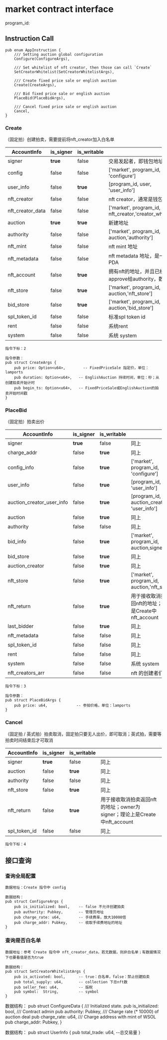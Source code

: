 # market contract interface

program_id: 

## Instruction Call

```
pub enum AppInstruction {
    /// Setting auction global configuration
    Configure(ConfigureArgs),

    /// Set whitelist of nft creator, then those can call `Create`
    SetCreatorWhitelist(SetCreatorWhitelistArgs),

    /// Create fixed price sale or english auction
    Create(CreateArgs),

    /// Bid fixed price sale or english auction
    PlaceBid(PlaceBidArgs),

    /// Cancel fixed price sale or english auction
    Cancel,
}
```
### Create

（固定拍）创建拍卖，需要提前将nft_creator加入白名单

| AccountInfo      | is_signer | is_writable |                                                           |
| ---------------- | --------- | ----------- | --------------------------------------------------------- |
| signer           | **true**  | false       | 交易发起者，即钱包地址                                    |
| config           | false     | false       | ['market', program_id, 'configure']       
| user_info        | false     | **true**    | [program_id, user, 'user_info']              
| nft_creator      | false     | false       | nft creator，通常是钱包地址                               |
| nft_creator_data | false     | false       | ['market', program_id, nft_creator,'creator_whitelist'] |
| auction          | **true**  | **true**    | 新建地址                                                  |
| authority        | false     | false       | ['market', program_id, auction,'authority']             |
| nft_mint         | false     | false       | nft mint 地址                                             |
| nft_metadata     | false     | false       | nft metadata 地址，是一个PDA                              |
| nft_account      | false     | **true**    | 拥有nft的地址，并且已经approve给authority，数量为1        |
| nft_store        | false     | **true**    | ['market', program_id, auction,'nft_store']             |
| bid_store        | false     | **true**    | ['market', program_id, auction,'bid_store']             |
| spl_token_id     | false     | false       | 标准spl token id                                          |
| rent             | false     | false       | 系统rent                                                  |
| system           | false     | false       | 系统 system                                               |

```
指令下标：2

指令参数：
pub struct CreateArgs {
    pub price: Option<u64>,		   -- FixedPriceSale 指定价，单位：lamports
    pub duration: Option<u64>,   -- EnglishAuction 持续时间，单位：秒；从创建拍卖开始计时
    pub begin_ts: Option<u64>,	 -- FixedPriceSale或EnglishAuction的拍卖开始时间戳
}
```

### PlaceBid

（固定拍）拍卖出价

| AccountInfo  | is_signer | is_writable |                                                              |
| ------------ | --------- | ----------- | ------------------------------------------------------------ |
| signer       | **true**  | false       | 同上                                                         |
| charge_addr  | false     | **true**    | 同上                                                         |
| config_info  | false     | **true**    |['market', program_id, 'configure']
| user_info    | false     | **true**        | [program_id, signer 'user_info']         
| auction_creator_user_info    | false     | **true**        | [program_id, auction_creator 'user_info']         
| auction      | false     | **true**    | 同上                                                         |
| authority    | false     | false       | 同上                                                         |
| bid_info     | false     | **true**    | ['market', program_id, auction,signer,'bid']               |
| bid_store    | false     | **true**    | 同上                                                         |
| auction_creator    | false     | **true**    | 同上                                                   |
| nft_store        | false     | **true**    | ['market', program_id, auction,'nft_store']             |
| nft_return   | false     | **true**    | 用于接收取消拍卖返回nft的地址；理论上是Create中nft_account |
| last_bidder | false     | **true**       | 同上                                                         |
| nft_metadata | false     | false       | 同上                                                         |
| spl_token_id | false     | false       | 同上                                                         |
| rent         | false     | false       | 同上                                                         |
| system       | false     | false       | 系统 system                                                  |
| nft_creators_arr       | false     | false       | nft 的创建者们                                     |

```
指令下标：3

指令参数：
pub struct PlaceBidArgs {
    pub price: u64,             -- 参拍价格，单位：lamports
}
```

### Cancel

（固定拍 / 英式拍）拍卖取消，固定拍只要无人出价，即可取消；英式拍，需要等拍卖时间结束后才可取消

| AccountInfo  | is_signer | is_writable |                                                              |
| ------------ | --------- | ----------- | ------------------------------------------------------------ |
| signer       | **true**  | false       | 同上                                                         |
| auction      | false     | **true**    | 同上                                                         |
| authority    | false     | false       | 同上                                                         |
| nft_store    | false     | **true**    | 同上                                                         |
| nft_return   | false     | **true**    | 用于接收取消拍卖返回nft的地址；owner为signer；理论上是Create中nft_account |
| spl_token_id | false     | false       | 同上                                                         |

```
指令下标：4
```
## 接口查询

### 查询全局配置

```
数据地址：Create 指令中 config

数据结构：
pub struct ConfigureArgs {
    pub is_initialized: bool,    -- false 不允许创建拍卖
    pub authority: Pubkey,       -- 管理员地址
    pub charge_rate: u64,        -- 手续费率，放大10000倍
    pub charge_addr: Pubkey,     -- 收取手续费地址的地址
}
```

### 查询是否白名单

```
数据地址：参考 Create 指令中 nft_creator_data，若无数据，则非白名单；有数据情况下也要看值是否为true

数据结构：
pub struct SetCreatorWhitelistArgs {
    pub is_activated: bool,      -- true：白名单，false：禁止创建拍卖
    pub total_supply: u64,       -- collection 下总nft数
    pub seller_fee: u64,         -- 版税
    pub symbol:  String,         -- symbol
}
```
数据结构：
pub struct ConfigureData {
    /// Initialized state.
    pub is_initialized: bool,
    /// Contract admin
    pub authority: Pubkey,
    /// Charge rate (* 10000) of auction deal
    pub charge_rate: u64,
    /// Charge address with mint of WSOL
    pub charge_addr: Pubkey,
}

数据结构：
pub struct UserInfo {
    pub total_trade: u64,     --总交易量
}